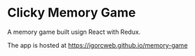 # Clicky Memory Game

A memory game built usign React with Redux.

The app is hosted at https://igorcweb.github.io/memory-game
